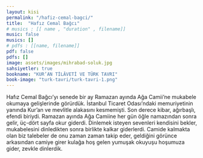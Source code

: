 ```yaml
---
layout: kisi
permalink: "/hafiz-cemal-bagci/"
title:  "Hafız Cemal Bağcı"
# musics : [[ name , "duration" , filename]]
music: false
musics: []
# pdfs : [[name, filename]]
pdf: false
pdfs: []
image: assets/images/mihrabad-soluk.jpg
sahsiyetler: true
bookname: "KUR’AN TİLÂVETİ VE TÜRK TAVRI"
book-image: "turk-tavri/turk-tavri-1.png"
---
```


Hafız Cemal Bağcı’yı senede bir ay Ramazan ayında Ağa Camii’ne mukabele okumaya gelişlerinde görürdük. İstanbul Ticaret Odası’ndaki memuriyetinin yanında Kur’an ve mevlitle alakasını kesmemişti. Son derece kibar, ağırbaşlı, efendi biriydi. 
Ramazan ayında Ağa Camiine her gün öğle namazından sonra gelir, üç-dört sayfa okur giderdi. Dinlemek isteyen sevenleri kendisini bekler, mukabelesini dinledikten sonra birlikte kalkar giderlerdi. 
Camide kalmakta olan biz talebeler de onu zaman zaman takip eder, geldiğini görünce arkasından camiye girer kulağa hoş gelen yumuşak okuyuşu hoşumuza gider, zevkle dinlerdik. 

